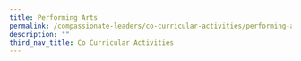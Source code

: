```yaml
---
title: Performing Arts
permalink: /compassionate-leaders/co-curricular-activities/performing-arts/band/
description: ""
third_nav_title: Co Curricular Activities
---
```



